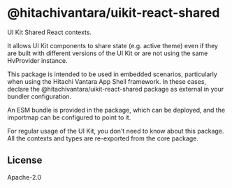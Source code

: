 # @hitachivantara/uikit-react-shared

UI Kit Shared React contexts.

It allows UI Kit components to share state (e.g. active theme) even if they are built with different versions of the UI Kit or are not using the same HvProvider instance.

This package is intended to be used in embedded scenarios, particularly when using the Hitachi Vantara App Shell framework. In these cases, declare the @hitachivantara/uikit-react-shared package as external in your bundler configuration. 

An ESM bundle is provided in the package, which can be deployed, and the importmap can be configured to point to it.

For regular usage of the UI Kit, you don't need to know about this package. All the contexts and types are re-exported from the core package.

## License

Apache-2.0
